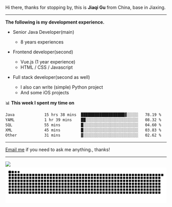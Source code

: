 Hi there, thanks for stopping by, this is **Jiaqi Gu** from China, base in Jiaxing.

---

**The following is my development experience.**

- Senior Java Developer(main)
  - 8 years experiences

- Frontend developer(second)
  - Vue.js (1 year experience)
  - HTML / CSS / Javascript
  
- Full stack developer(second as well)
  - I also can write (simple) Python project
  - And some iOS projects

📊 **This week I spent my time on**
<!--START_SECTION:waka-->

```text
Java             15 hrs 38 mins  ███████████████████▓░░░░░   78.19 %
YAML             1 hr 39 mins    ██░░░░░░░░░░░░░░░░░░░░░░░   08.32 %
SQL              55 mins         █░░░░░░░░░░░░░░░░░░░░░░░░   04.60 %
XML              45 mins         █░░░░░░░░░░░░░░░░░░░░░░░░   03.83 %
Other            31 mins         ▓░░░░░░░░░░░░░░░░░░░░░░░░   02.62 %
```

<!--END_SECTION:waka-->

---

[Email me](mailto:htk2klwgr@mozmail.com?subject=Hiring_from_GitHub) if you need to ask me anything., thanks!

---

![]( https://visitor-badge.glitch.me/badge?page_id=githubgujiaqi)
![]( https://github.com/droid-Q/droid-Q/raw/output/github-contribution-grid-snake.svg#gh-dark-mode-only)
